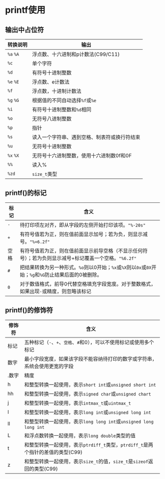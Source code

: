 # printf使用

## 输出中占位符

|转换说明|输出|
|--------|--|
`%a` `%A`|浮点数、十六进制和p计数法(C99/C11)
`%c`|单个字符
`%d`|有符号十进制整数
`%e` `%E`|浮点数、e计数法
`%f`|浮点数，十进制计数法
`%g` `%G`|根据值的不同自动选择`%f`或`%e`
`%i`|有符号十进制整数和`%d`相同
`%o`|无符号八进制整数
`%p`|指针
`%s`|读入一个字符串、遇到空格、制表符或换行符结束
`%u`|无符号十进制整数
`%x` `%X`|无符号十六进制整数，使用十六进制数0f和0F
`%%`|读入%
`%zd`| `size_t`类型

## printf()的标记

|标记|含义|
|----|----|
`-` | 待打印项左对齐，即从字段的左侧开始打印该项。`"%-20s"`
`+` | 有符号值若为正，则在值前面显示加号；若为负，则显示减号。`"%+6.2f"`
空格| 有符号值若为正，则在值前面显示前导空格（不显示任何符号）；若为负则显示减号+标记覆盖一个空格。`"%6.2f"`
`#` | 把结果转换为另一种形式。`%o`则以0开始；`%x`或`%X`则以`0x`或`0X`开始；`%g`和`%G`防止结果后面的0被删除。
`0` | 对于数值格式，前导0代替空格填充字段宽度。对于整数格式，如果出现`-`或精度，则忽略该标记

## printf()的修饰符

修饰符|含义
------|----
标记| 五种标记（`-`、`+`、`空格`、`#`和0），可以不使用标记或使用多个标记
数字| 最小字段宽度，如果该字段不能容纳待打印的数字或字符串，系统会使用更宽的字段
.数字| 精度
h  | 和整型转换一起使用，表示`short int`或`unsigned short int`
hh | 和整型转换一起使用，表示`signed char`或`unsigned chart`
j  | 和整型转换一起使用，表示`intmax_t`或`uintmax_t`
l  | 和整型转换一起使用，表示`long int`或`unsigned long int`
ll | 和整型转换一起使用，表示`long long int`或`unsigned long long int`
L  | 和浮点数转换一起使用，表示`long double`类型的值
t  | 和整型转换一起使用，表示`ptrdiff_t`类型，`ptrdiff_t`是两个指针的差值的类型(C99)
z  | 和整型转换一起使用，表示`size_t`的值，`size_t`是`sizeof`返回的类型(C99)


